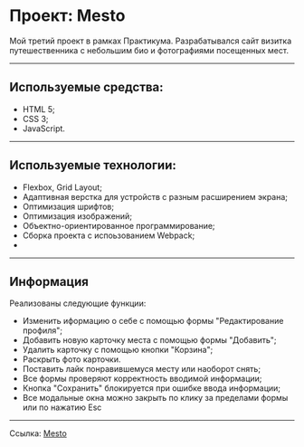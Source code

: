 # Проект: Mesto

Мой третий проект в рамках Практикума. Разрабатывался сайт визитка путешественника с небольшим био и фотографиями посещенных мест.

---

## Используемые средства:
  - HTML 5;
  - CSS 3;
  - JavaScript.

---

## Используемые технологии:
  - Flexbox, Grid Layout;
  - Адаптивная верстка для устройств с разным расширением экрана;
  - Оптимизация шрифтов;
  - Оптимизация изображений;
  - Объектно-ориентированное программирование;
  - Сборка проекта с испоьзованием Webpack;
  - 

---
## Информация
Реализованы следующие функции:
  - Изменить иформацию о себе с помощью формы "Редактирование профиля";
  - Добавить новую карточку места с помощью формы "Добавить";
  - Удалить карточку с помощью кнопки "Корзина";
  - Раскрыть фото карточки.
  - Поставить лайк понравившемуся месту или наоборот снять;
  - Все формы проверяют корректность вводимой информации;
  - Кнопка "Сохранить" блокируется при ошибке ввода информации;
  - Все модальные окна можно закрыть по клику за пределами формы или по нажатию Esc
---

Ссылка: [Mesto](https://smitt8.github.io/mesto/ "Жмак :-)") 